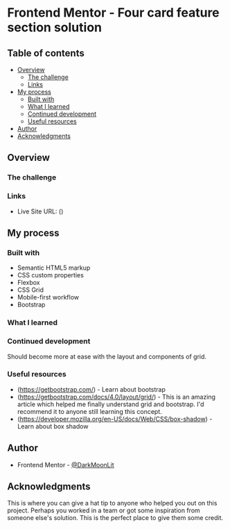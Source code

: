 # Frontend Mentor - Four card feature section solution

## Table of contents

- [Overview](#overview)
  - [The challenge](#the-challenge)
  - [Links](#links)
- [My process](#my-process)
  - [Built with](#built-with)
  - [What I learned](#what-i-learned)
  - [Continued development](#continued-development)
  - [Useful resources](#useful-resources)
- [Author](#author)
- [Acknowledgments](#acknowledgments)


## Overview

### The challenge




### Links

- Live Site URL: ()

## My process

### Built with

- Semantic HTML5 markup
- CSS custom properties
- Flexbox
- CSS Grid
- Mobile-first workflow
- Bootstrap

### What I learned


### Continued development
Should become more at ease with the layout and components of grid.


### Useful resources

- (https://getbootstrap.com/) - Learn about bootstrap
- (https://getbootstrap.com/docs/4.0/layout/grid/) - This is an amazing article which helped me finally understand grid and bootstrap. I'd recommend it to anyone still learning this concept.
- (https://developer.mozilla.org/en-US/docs/Web/CSS/box-shadow) - Learn about box shadow


## Author

- Frontend Mentor - [@DarkMoonLit](https://www.frontendmentor.io/profile/DarkMoonLit)


## Acknowledgments

This is where you can give a hat tip to anyone who helped you out on this project. Perhaps you worked in a team or got some inspiration from someone else's solution. This is the perfect place to give them some credit.

